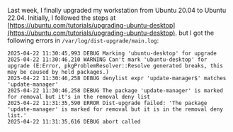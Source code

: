 Last week, I finally upgraded my workstation from Ubuntu 20.04 to Ubuntu 22.04. Initially, I followed the steps at [https://ubuntu.com/tutorials/upgrading-ubuntu-desktop](https://ubuntu.com/tutorials/upgrading-ubuntu-desktop). but I got the following
errors in `/var/log/dist-upgrade/main.log`:

```
2025-04-22 11:30:45,993 DEBUG Marking 'ubuntu-desktop' for upgrade
2025-04-22 11:30:46,210 WARNING Can't mark 'ubuntu-desktop' for upgrade (E:Error, pkgProblemResolver::Resolve generated breaks, this may be caused by held packages.)
2025-04-22 11:30:46,258 DEBUG denylist expr 'update-manager$' matches 'update-manager'
2025-04-22 11:30:46,258 DEBUG The package 'update-manager' is marked for removal but it's in the removal deny list
2025-04-22 11:31:35,590 ERROR Dist-upgrade failed: 'The package 'update-manager' is marked for removal but it is in the removal deny list.'
2025-04-22 11:31:35,616 DEBUG abort called
```
